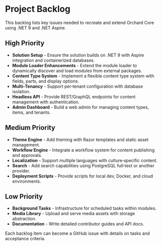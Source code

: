 # Project Backlog

This backlog lists key issues needed to recreate and extend Orchard Core using .NET 9 and .NET Aspire.

## High Priority
- **Solution Setup** - Ensure the solution builds on .NET 9 with Aspire integration and containerized databases.
- **Module Loader Enhancements** - Extend the module loader to dynamically discover and load modules from external packages.
- **Content Type System** - Implement a flexible content type system with fields, parts, and display options.
- **Multi‑Tenancy** - Support per‑tenant configuration with database isolation.
- **Headless API** - Provide REST/GraphQL endpoints for content management with authentication.
- **Admin Dashboard** - Build a web admin for managing content types, items, and tenants.

## Medium Priority
- **Theme Engine** - Add theming with Razor templates and static asset management.
- **Workflow Engine** - Integrate a workflow system for content publishing and approvals.
- **Localization** - Support multiple languages with culture‑specific content.
- **Search** - Add search capabilities using PostgreSQL full‑text or another provider.
- **Deployment Scripts** - Provide scripts for local dev, Docker, and cloud environments.

## Low Priority
- **Background Tasks** - Infrastructure for scheduled tasks within modules.
- **Media Library** - Upload and serve media assets with storage abstraction.
- **Documentation** - Write detailed contributor guides and API docs.

Each backlog item can become a GitHub issue with details on tasks and acceptance criteria.
